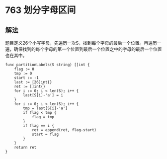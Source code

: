 # 763 划分字母区间

## 解法

题目定义26个小写字母，先遍历一次S，找到每个字母的最后一个位置。再遍历一遍，确保找到的每个字母的第一个位置到最后一个位置之中的字母的最后一个位置也在其中。

```golang
func partitionLabels(S string) []int {
	flag := 0
	tmp := 0
	start := -1
	last := [26]int{}
	ret := []int{}
	for i := 0; i < len(S); i++ {
		last[S[i]-'a'] = i
	}
	for i := 0; i < len(S); i++ {
		tmp = last[S[i]-'a']
		if flag < tmp {
			flag = tmp
		}
		if flag == i {
			ret = append(ret, flag-start)
			start = flag
		}
	}
	return ret
}
```